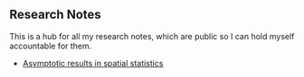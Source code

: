 ## Research Notes

This is a hub for all my research notes, which are public so I can hold myself accountable for them. 

- [Asymptotic results in spatial statistics](https://www.tdhoffman.com/notes/spatial-asymp)
